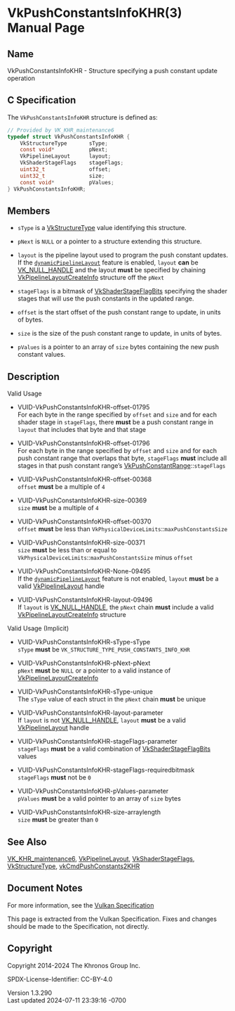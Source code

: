 # VkPushConstantsInfoKHR(3) Manual Page

## Name

VkPushConstantsInfoKHR - Structure specifying a push constant update
operation



## <a href="#_c_specification" class="anchor"></a>C Specification

The `VkPushConstantsInfoKHR` structure is defined as:

``` c
// Provided by VK_KHR_maintenance6
typedef struct VkPushConstantsInfoKHR {
    VkStructureType       sType;
    const void*           pNext;
    VkPipelineLayout      layout;
    VkShaderStageFlags    stageFlags;
    uint32_t              offset;
    uint32_t              size;
    const void*           pValues;
} VkPushConstantsInfoKHR;
```

## <a href="#_members" class="anchor"></a>Members

- `sType` is a [VkStructureType](https://registry.khronos.org/vulkan/specs/1.3-extensions/man/html/VkStructureType.html) value identifying
  this structure.

- `pNext` is `NULL` or a pointer to a structure extending this
  structure.

- `layout` is the pipeline layout used to program the push constant
  updates. If the <a
  href="https://registry.khronos.org/vulkan/specs/1.3-extensions/html/vkspec.html#features-dynamicPipelineLayout"
  target="_blank" rel="noopener"><code>dynamicPipelineLayout</code></a>
  feature is enabled, `layout` **can** be
  [VK_NULL_HANDLE](https://registry.khronos.org/vulkan/specs/1.3-extensions/man/html/VK_NULL_HANDLE.html) and the layout **must** be
  specified by chaining
  [VkPipelineLayoutCreateInfo](https://registry.khronos.org/vulkan/specs/1.3-extensions/man/html/VkPipelineLayoutCreateInfo.html)
  structure off the `pNext`

- `stageFlags` is a bitmask of
  [VkShaderStageFlagBits](https://registry.khronos.org/vulkan/specs/1.3-extensions/man/html/VkShaderStageFlagBits.html) specifying the
  shader stages that will use the push constants in the updated range.

- `offset` is the start offset of the push constant range to update, in
  units of bytes.

- `size` is the size of the push constant range to update, in units of
  bytes.

- `pValues` is a pointer to an array of `size` bytes containing the new
  push constant values.

## <a href="#_description" class="anchor"></a>Description

Valid Usage

- <a href="#VUID-VkPushConstantsInfoKHR-offset-01795"
  id="VUID-VkPushConstantsInfoKHR-offset-01795"></a>
  VUID-VkPushConstantsInfoKHR-offset-01795  
  For each byte in the range specified by `offset` and `size` and for
  each shader stage in `stageFlags`, there **must** be a push constant
  range in `layout` that includes that byte and that stage

- <a href="#VUID-VkPushConstantsInfoKHR-offset-01796"
  id="VUID-VkPushConstantsInfoKHR-offset-01796"></a>
  VUID-VkPushConstantsInfoKHR-offset-01796  
  For each byte in the range specified by `offset` and `size` and for
  each push constant range that overlaps that byte, `stageFlags`
  **must** include all stages in that push constant range’s
  [VkPushConstantRange](https://registry.khronos.org/vulkan/specs/1.3-extensions/man/html/VkPushConstantRange.html)::`stageFlags`

- <a href="#VUID-VkPushConstantsInfoKHR-offset-00368"
  id="VUID-VkPushConstantsInfoKHR-offset-00368"></a>
  VUID-VkPushConstantsInfoKHR-offset-00368  
  `offset` **must** be a multiple of `4`

- <a href="#VUID-VkPushConstantsInfoKHR-size-00369"
  id="VUID-VkPushConstantsInfoKHR-size-00369"></a>
  VUID-VkPushConstantsInfoKHR-size-00369  
  `size` **must** be a multiple of `4`

- <a href="#VUID-VkPushConstantsInfoKHR-offset-00370"
  id="VUID-VkPushConstantsInfoKHR-offset-00370"></a>
  VUID-VkPushConstantsInfoKHR-offset-00370  
  `offset` **must** be less than
  `VkPhysicalDeviceLimits`::`maxPushConstantsSize`

- <a href="#VUID-VkPushConstantsInfoKHR-size-00371"
  id="VUID-VkPushConstantsInfoKHR-size-00371"></a>
  VUID-VkPushConstantsInfoKHR-size-00371  
  `size` **must** be less than or equal to
  `VkPhysicalDeviceLimits`::`maxPushConstantsSize` minus `offset`

<!-- -->

- <a href="#VUID-VkPushConstantsInfoKHR-None-09495"
  id="VUID-VkPushConstantsInfoKHR-None-09495"></a>
  VUID-VkPushConstantsInfoKHR-None-09495  
  If the [`dynamicPipelineLayout`](#features-dynamicPipelineLayout)
  feature is not enabled, `layout` **must** be a valid
  [VkPipelineLayout](https://registry.khronos.org/vulkan/specs/1.3-extensions/man/html/VkPipelineLayout.html) handle

- <a href="#VUID-VkPushConstantsInfoKHR-layout-09496"
  id="VUID-VkPushConstantsInfoKHR-layout-09496"></a>
  VUID-VkPushConstantsInfoKHR-layout-09496  
  If `layout` is [VK_NULL_HANDLE](https://registry.khronos.org/vulkan/specs/1.3-extensions/man/html/VK_NULL_HANDLE.html), the `pNext`
  chain **must** include a valid
  [VkPipelineLayoutCreateInfo](https://registry.khronos.org/vulkan/specs/1.3-extensions/man/html/VkPipelineLayoutCreateInfo.html)
  structure

Valid Usage (Implicit)

- <a href="#VUID-VkPushConstantsInfoKHR-sType-sType"
  id="VUID-VkPushConstantsInfoKHR-sType-sType"></a>
  VUID-VkPushConstantsInfoKHR-sType-sType  
  `sType` **must** be `VK_STRUCTURE_TYPE_PUSH_CONSTANTS_INFO_KHR`

- <a href="#VUID-VkPushConstantsInfoKHR-pNext-pNext"
  id="VUID-VkPushConstantsInfoKHR-pNext-pNext"></a>
  VUID-VkPushConstantsInfoKHR-pNext-pNext  
  `pNext` **must** be `NULL` or a pointer to a valid instance of
  [VkPipelineLayoutCreateInfo](https://registry.khronos.org/vulkan/specs/1.3-extensions/man/html/VkPipelineLayoutCreateInfo.html)

- <a href="#VUID-VkPushConstantsInfoKHR-sType-unique"
  id="VUID-VkPushConstantsInfoKHR-sType-unique"></a>
  VUID-VkPushConstantsInfoKHR-sType-unique  
  The `sType` value of each struct in the `pNext` chain **must** be
  unique

- <a href="#VUID-VkPushConstantsInfoKHR-layout-parameter"
  id="VUID-VkPushConstantsInfoKHR-layout-parameter"></a>
  VUID-VkPushConstantsInfoKHR-layout-parameter  
  If `layout` is not [VK_NULL_HANDLE](https://registry.khronos.org/vulkan/specs/1.3-extensions/man/html/VK_NULL_HANDLE.html), `layout`
  **must** be a valid [VkPipelineLayout](https://registry.khronos.org/vulkan/specs/1.3-extensions/man/html/VkPipelineLayout.html) handle

- <a href="#VUID-VkPushConstantsInfoKHR-stageFlags-parameter"
  id="VUID-VkPushConstantsInfoKHR-stageFlags-parameter"></a>
  VUID-VkPushConstantsInfoKHR-stageFlags-parameter  
  `stageFlags` **must** be a valid combination of
  [VkShaderStageFlagBits](https://registry.khronos.org/vulkan/specs/1.3-extensions/man/html/VkShaderStageFlagBits.html) values

- <a href="#VUID-VkPushConstantsInfoKHR-stageFlags-requiredbitmask"
  id="VUID-VkPushConstantsInfoKHR-stageFlags-requiredbitmask"></a>
  VUID-VkPushConstantsInfoKHR-stageFlags-requiredbitmask  
  `stageFlags` **must** not be `0`

- <a href="#VUID-VkPushConstantsInfoKHR-pValues-parameter"
  id="VUID-VkPushConstantsInfoKHR-pValues-parameter"></a>
  VUID-VkPushConstantsInfoKHR-pValues-parameter  
  `pValues` **must** be a valid pointer to an array of `size` bytes

- <a href="#VUID-VkPushConstantsInfoKHR-size-arraylength"
  id="VUID-VkPushConstantsInfoKHR-size-arraylength"></a>
  VUID-VkPushConstantsInfoKHR-size-arraylength  
  `size` **must** be greater than `0`

## <a href="#_see_also" class="anchor"></a>See Also

[VK_KHR_maintenance6](https://registry.khronos.org/vulkan/specs/1.3-extensions/man/html/VK_KHR_maintenance6.html),
[VkPipelineLayout](https://registry.khronos.org/vulkan/specs/1.3-extensions/man/html/VkPipelineLayout.html),
[VkShaderStageFlags](https://registry.khronos.org/vulkan/specs/1.3-extensions/man/html/VkShaderStageFlags.html),
[VkStructureType](https://registry.khronos.org/vulkan/specs/1.3-extensions/man/html/VkStructureType.html),
[vkCmdPushConstants2KHR](https://registry.khronos.org/vulkan/specs/1.3-extensions/man/html/vkCmdPushConstants2KHR.html)

## <a href="#_document_notes" class="anchor"></a>Document Notes

For more information, see the <a
href="https://registry.khronos.org/vulkan/specs/1.3-extensions/html/vkspec.html#VkPushConstantsInfoKHR"
target="_blank" rel="noopener">Vulkan Specification</a>

This page is extracted from the Vulkan Specification. Fixes and changes
should be made to the Specification, not directly.

## <a href="#_copyright" class="anchor"></a>Copyright

Copyright 2014-2024 The Khronos Group Inc.

SPDX-License-Identifier: CC-BY-4.0

Version 1.3.290  
Last updated 2024-07-11 23:39:16 -0700
